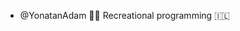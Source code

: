 - @YonatanAdam 🐋🦀
  Recreational programming 🇮🇱

<!---
YonatanAdam/YonatanAdam is a ✨ special ✨ repository because its `README.md` (this file) appears on your GitHub profile.
You can click the Preview link to take a look at your changes.
--->
